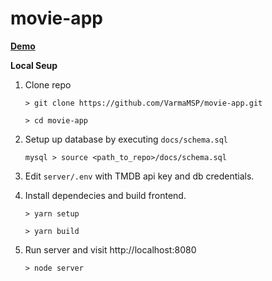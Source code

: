 # movie-app

**[Demo](http://ec2-13-233-84-74.ap-south-1.compute.amazonaws.com/)**


**Local Seup**

1.  Clone repo

	`> git clone https://github.com/VarmaMSP/movie-app.git`
  
	`> cd movie-app`
	

1.  Setup up database by executing `docs/schema.sql`

	`mysql > source <path_to_repo>/docs/schema.sql`
	
1.  Edit `server/.env` with TMDB api key and db credentials.

1.  Install dependecies and build frontend.

	`> yarn setup`
  
	`> yarn build`

1. Run server and visit http://localhost:8080

	`> node server`

